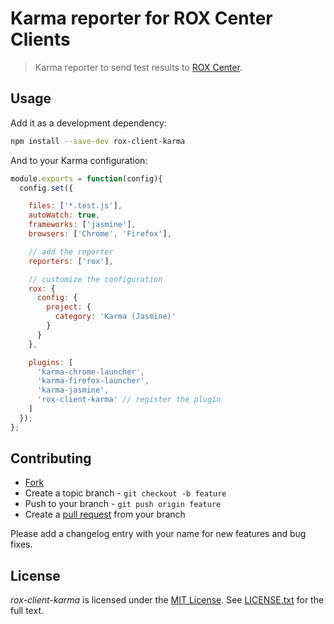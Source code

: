 # Karma reporter for ROX Center Clients

> Karma reporter to send test results to [ROX Center](https://github.com/lotaris/rox-center).

## Usage

Add it as a development dependency:

```bash
npm install --save-dev rox-client-karma
```

And to your Karma configuration:

```js
module.exports = function(config){
  config.set({

    files: ['*.test.js'],
    autoWatch: true,
    frameworks: ['jasmine'],
    browsers: ['Chrome', 'Firefox'],

	// add the reporter
    reporters: ['rox'],

	// customize the configuration
    rox: {
      config: {
        project: {
          category: 'Karma (Jasmine)'
        }
      }
    },

    plugins: [
      'karma-chrome-launcher',
      'karma-firefox-launcher',
      'karma-jasmine',
      'rox-client-karma' // register the plugin
    ]
  });
};
```

## Contributing

* [Fork](https://help.github.com/articles/fork-a-repo)
* Create a topic branch - `git checkout -b feature`
* Push to your branch - `git push origin feature`
* Create a [pull request](http://help.github.com/pull-requests/) from your branch

Please add a changelog entry with your name for new features and bug fixes.

## License

*rox-client-karma* is licensed under the [MIT License](http://opensource.org/licenses/MIT).
See [LICENSE.txt](LICENSE.txt) for the full text.
